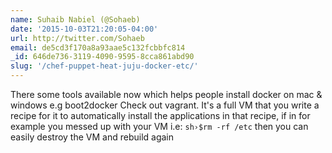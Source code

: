 ```yaml
---
name: Suhaib Nabiel (@Sohaeb)
date: '2015-10-03T21:20:05-04:00'
url: http://twitter.com/Sohaeb
email: de5cd3f170a8a93aae5c132fcbbfc814
_id: 646de736-3119-4090-9595-8cca861abd90
slug: '/chef-puppet-heat-juju-docker-etc/'
---
```


There some tools available now which helps people install docker on mac &amp;
windows e.g boot2docker Check out vagrant. It's a full VM that you write a
recipe for it to automatically install the applications in that recipe, if in
for example you messed up with your VM i.e: `sh›$rm -rf /etc` then you can
easily destroy the VM and rebuild again

